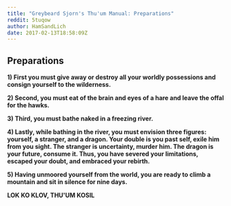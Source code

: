 ```yaml
---
title: "Greybeard Sjorn's Thu'um Manual: Preparations"
reddit: 5tuqow
author: HamSandLich
date: 2017-02-13T18:58:09Z
---
```


Preparations
----
**1) First you must give away or destroy all your worldly possessions and consign yourself to the wilderness.** 

**2) Second, you must eat of the brain and eyes of a hare and leave the offal for the hawks.**

**3) Third, you must bathe naked in a freezing river.**

**4) Lastly, while bathing in the river, you must envision three figures: yourself, a stranger, and a dragon. Your double is you past self, exile him from you sight. The stranger is uncertainty, murder him. The dragon is your future, consume it. Thus, you have severed your limitations, escaped your doubt, and embraced your rebirth.**

**5) Having unmoored yourself from the world, you are ready to climb a mountain and sit in silence for nine days.**

**LOK KO KLOV, THU'UM KOSIL**

